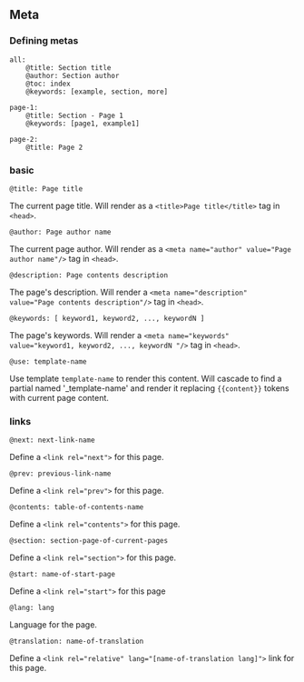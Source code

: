 ## Meta ##

### Defining metas

    all:
        @title: Section title
        @author: Section author
        @toc: index
        @keywords: [example, section, more]
    
    page-1:
        @title: Section - Page 1
        @keywords: [page1, example1]
        
    page-2:
        @title: Page 2
    

### basic

`@title: Page title`

The current page title. Will render as a `<title>Page title</title>` tag in
`<head>`.

`@author: Page author name`

The current page author. Will render as a
`<meta name="author" value="Page author name"/>` tag in `<head>`.

`@description: Page contents description`

The page's description. Will render a
`<meta name="description" value="Page contents description"/>` tag in `<head>`.

`@keywords: [ keyword1, keyword2, ..., keywordN ]`

The page's keywords. Will render a
`<meta name="keywords" value="keyword1, keyword2, ..., keywordN "/>` tag in
`<head>`.

`@use: template-name`

Use template `template-name` to render this content. Will cascade to find a
partial named '_template-name' and render it replacing `{{content}}`
tokens with current page content.

### links

`@next: next-link-name`

Define a `<link rel="next">` for this page.

`@prev: previous-link-name`

Define a `<link rel="prev">` for this page.

`@contents: table-of-contents-name`

Define a `<link rel="contents">` for this page.

`@section: section-page-of-current-pages`

Define a `<link rel="section">` for this page. 

`@start: name-of-start-page`

Define a `<link rel="start">` for this page

`@lang: lang`

Language for the page.

`@translation: name-of-translation`

Define a `<link rel="relative" lang="[name-of-translation lang]">` link for this
page.